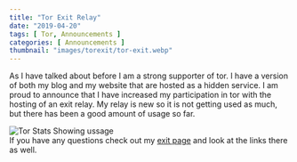 ```yaml
---
title: "Tor Exit Relay"
date: "2019-04-20"
tags: [ Tor, Announcements ]
categories: [ Announcements ]
thumbnail: "images/torexit/tor-exit.webp"
---
```


As I have talked about before I am a strong supporter of tor. I have a version of both my blog and my website that are hosted as a hidden service. I am proud to announce that I have increased my participation in tor with the hosting of an exit relay. My relay is new so it is not getting used as much, but there has been a good amount of usage so far.  

![Tor Stats Showing ussage](../../images/torexit/tor-status-33.webp)  
If you have any questions check out my [exit page](https://tor-exit.cyberjake.xyz) and look at the links there as well.
